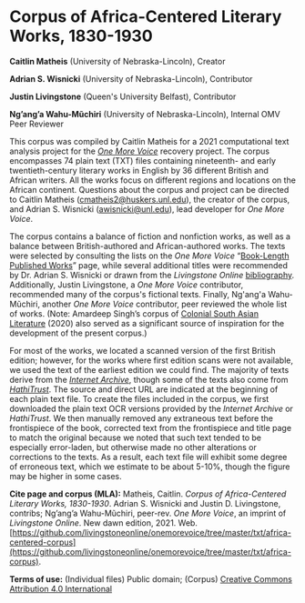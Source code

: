 # Corpus of Africa-Centered Literary Works, 1830-1930

**Caitlin Matheis** (University of Nebraska-Lincoln), Creator

**Adrian S. Wisnicki** (University of Nebraska-Lincoln), Contributor

**Justin Livingstone** (Queen's University Belfast), Contributor

**Ng’ang’a Wahu-Mũchiri** (University of Nebraska-Lincoln), Internal OMV Peer Reviewer

This corpus was compiled by Caitlin Matheis for a 2021 computational text analysis project for the *[One More Voice](https://onemorevoice.org/)* recovery project. The corpus encompasses 74 plain text (TXT) files containing nineteenth- and early twentieth-century literary works in English by 36 different British and African writers. All the works focus on different regions and locations on the African continent. Questions about the corpus and project can be directed to Caitlin Matheis (<cmatheis2@huskers.unl.edu>), the creator of the corpus, and Adrian S. Wisnicki (<awisnicki@unl.edu>), lead developer for *One More Voice*.

The corpus contains a balance of fiction and nonfiction works, as well as a balance between British-authored and African-authored works. The texts were selected by consulting the lists on the *One More Voice* “[Book-Length Published Works](https://onemorevoice.org/books.html)” page, while several additional titles were recommended by Dr. Adrian S. Wisnicki or drawn from the *Livingstone Online* [bibliography](https://livingstoneonline.org/resources/david-livingstone-bibliography). Additionally, Justin Livingstone, a *One More Voice* contributor, recommended many of the corpus's fictional texts. Finally, Ng'ang'a Wahu-Mũchiri, another *One More Voice* contributor, peer reviewed the whole list of works. (Note: Amardeep Singh’s corpus of [Colonial South Asian Literature](https://github.com/amardeepmsingh/Colonial-South-Asian-Literature) (2020) also served as a significant source of inspiration for the development of the present corpus.)

For most of the works, we located a scanned version of the first British edition; however, for the works where first edition scans were not available, we used the text of the earliest edition we could find. The majority of texts derive from the *[Internet Archive](https://archive.org/)*, though some of the texts also come from *[HathiTrust](https://www.hathitrust.org/)*. The source and direct URL are indicated at the beginning of each plain text file. To create the files included in the corpus, we first downloaded the plain text OCR versions provided by the *Internet Archive* or *HathiTrust*. We then manually removed any extraneous text before the frontispiece of the book, corrected text from the frontispiece and title page to match the original because we noted that such text tended to be especially error-laden, but otherwise made no other alterations or corrections to the texts. As a result, each text file will exhibit some degree of erroneous text, which we estimate to be about 5-10%, though the figure may be higher in some cases.

**Cite page and corpus (MLA):** Matheis, Caitlin. *Corpus of Africa-Centered Literary Works, 1830-1930*. Adrian S. Wisnicki and Justin D. Livingstone, contribs; Ng’ang’a Wahu-Mũchiri, peer-rev. *One More Voice*, an imprint of *Livingstone Online*. New dawn edition, 2021. Web. [https://github.com/livingstoneonline/onemorevoice/tree/master/txt/africa-centered-corpus](https://github.com/livingstoneonline/onemorevoice/tree/master/txt/africa-corpus).

**Terms of use:** (Individual files) Public domain; (Corpus) [Creative Commons Attribution 4.0 International](https://creativecommons.org/licenses/by/4.0/)

